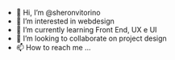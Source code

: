 - 👋 Hi, I’m @sheronvitorino
- 👀 I’m interested in webdesign
- 🌱 I’m currently learning Front End, UX e UI
- 💞️ I’m looking to collaborate on project design
- 📫 How to reach me ...

<!---
sheronvitorino/sheronvitorino is a ✨ special ✨ repository because its `README.md` (this file) appears on your GitHub profile.
You can click the Preview link to take a look at your changes.
--->
